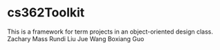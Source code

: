 # cs362Toolkit
This is a framework for term projects in an object-oriented design class.
Zachary Mass
Rundi Liu
Jue Wang
Boxiang Guo